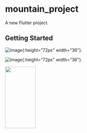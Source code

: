 # mountain_project

A new Flutter project.

## Getting Started

![image](https://user-images.githubusercontent.com/60324587/209113894-7ddc51cb-c454-497a-a638-ca20051211cc.png){:height="72px" width="36"}.

![image](https://user-images.githubusercontent.com/60324587/209114111-abfd47d2-9e9e-4cb0-99b3-6cf21ad310c2.png){:height="72px" width="36"}.

<img src="https://user-images.githubusercontent.com/60324587/209113894-7ddc51cb-c454-497a-a638-ca20051211cc.png" height="200" width="100"/>
